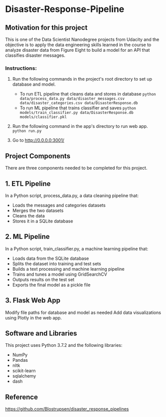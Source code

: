 # Disaster-Response-Pipeline

## Motivation for this project

This is one of the Data Scientist Nanodegree projects from Udacity and the objective is to apply the data engineering skills learned in the course to analyze disaster data from Figure Eight to build a model for an API that classifies disaster messages. 

### Instructions:
1. Run the following commands in the project's root directory to set up database and model.

    - To run ETL pipeline that cleans data and stores in database
        `python data/process_data.py data/disaster_messages.csv data/disaster_categories.csv data/DisasterResponse.db`
    - To run ML pipeline that trains classifier and saves
        `python models/train_classifier.py data/DisasterResponse.db models/classifier.pkl`

2. Run the following command in the app's directory to run web app.
    `python run.py`

3. Go to http://0.0.0.0:3001/


## Project Components
There are three components needed to be completed for this project.

## 1. ETL Pipeline
In a Python script, process_data.py, a data cleaning pipeline that:

- Loads the messages and categories datasets
- Merges the two datasets
- Cleans the data
- Stores it in a SQLite database

## 2. ML Pipeline
In a Python script, train_classifier.py, a machine learning pipeline that:

- Loads data from the SQLite database
- Splits the dataset into training and test sets
- Builds a text processing and machine learning pipeline
- Trains and tunes a model using GridSearchCV
- Outputs results on the test set
- Exports the final model as a pickle file

## 3. Flask Web App
Modify file paths for database and model as needed
Add data visualizations using Plotly in the web app.

## Software and Libraries
This project uses Python 3.7.2 and the following libraries:

- NumPy
- Pandas
- nltk
- scikit-learn
- sqlalchemy
- dash

## Reference

https://github.com/Blostrupsen/disaster_response_pipelines


